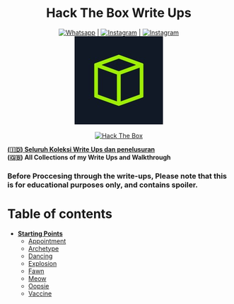 <h1 align="center"> Hack The Box Write Ups</h1>
<p align="center">
<a href="https://wa.me/6285246827575"><img title="Whatsapp" src="https://img.shields.io/badge/Whatsapp-black.svg?style=for-the-badge&logo=Whatsapp"></a> |
<a href="https://instagram.com/dito.hd"><img title="Instagram" src="https://img.shields.io/badge/Instagram-black.svg?style=for-the-badge&logo=Instagram"></a> |
<a href="https://web.facebook.com/Dito.HD/"><img title="Instagram" src="https://img.shields.io/badge/Facebook-black.svg?style=for-the-badge&logo=Facebook"></a>
<br>
<img src="assets/htb.jpeg" height=200px width=200px>
</p>
<p align="center">
<a href="https://app.hackthebox.com/profile/735191"><img title="Hack The Box" src="https://img.shields.io/badge/Profile-black.svg?style=for-the-badge&logo=hackthebox"></a></p>
<p align="left">
<u><b> (🇮🇩) Seluruh Koleksi Write Ups dan penelusuran </b></u><br><b>(🇬🇧) All Collections of my Write Ups and Walkthrough</b> 
</p>

### Before Proccesing through the write-ups, Please note that this is for educational purposes only, and contains spoiler.

# Table of contents

- **[Starting Points](./starting%20Point)**
  - [Appointment](./starting%20Point/Appointment)
  - [Archetype](./starting%20Point/Archetype)
  - [Dancing](./starting%20Point/Dancing)
  - [Explosion](./starting%20Point/Explosion)
  - [Fawn](./starting%20Point/Fawn)
  - [Meow](./starting%20Point/Meow)
  - [Oopsie](./starting%20Point/Oopsie)
  - [Vaccine](./starting%20Point/Vaccine)
